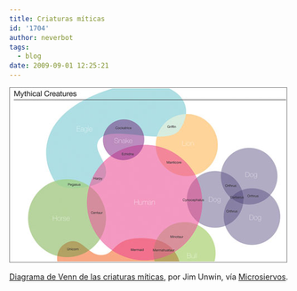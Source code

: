 ```yaml
---
title: Criaturas míticas
id: '1704'
author: neverbot
tags:
  - blog
date: 2009-09-01 12:25:21
---
```


[![](./criaturas-miticas/diagrama-venn-criaturas.jpg)](http://www.flickr.com/photos/preshaa/3847027500/sizes/l/)

[Diagrama de Venn de las criaturas míticas](http://www.flickr.com/photos/preshaa/3847027500/sizes/l/), por Jim Unwin, vía [Microsiervos](http://www.microsiervos.com/archivo/arte-y-diseno/diagrama-venn-criaturas-miticas.html).
